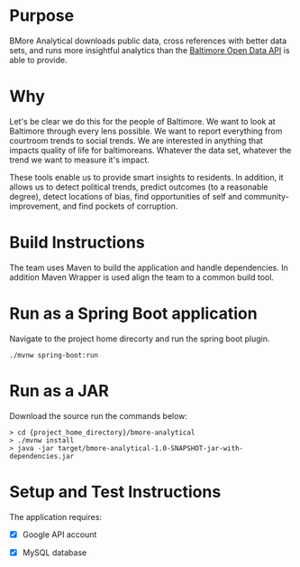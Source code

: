 # Purpose
BMore Analytical downloads public data, cross references with better data sets, and runs more insightful analytics than the [Baltimore Open Data API](https://data.baltimorecity.gov/) is able to provide.

# Why 
Let's be clear we do this for the people of Baltimore. We want to look at Baltimore through every lens possible.  We want to report everything from courtroom trends to social trends. We are interested in anything that impacts quality of life for baltimoreans. Whatever the data set, whatever the trend we want to measure it's impact.

These tools enable us to provide smart insights to residents.  In addition, it allows us to detect political trends, predict outcomes (to a reasonable degree), detect locations of bias, find opportunities of self and community-improvement, and find pockets of corruption.

# Build Instructions
The team uses Maven to build the application and handle dependencies. In addition Maven Wrapper is used align the team to a common build tool.

# Run as a Spring Boot application
Navigate to the project home direcorty and run the spring boot plugin.
```
./mvnw spring-boot:run
```
# Run as a JAR
Download the source run the commands below:
```
> cd {project_home_directory}/bmore-analytical
> ./mvnw install 
> java -jar target/bmore-analytical-1.0-SNAPSHOT-jar-with-dependencies.jar
```
# Setup and Test Instructions
The application requires:
- [x] Google API account
- [x] MySQL database 

